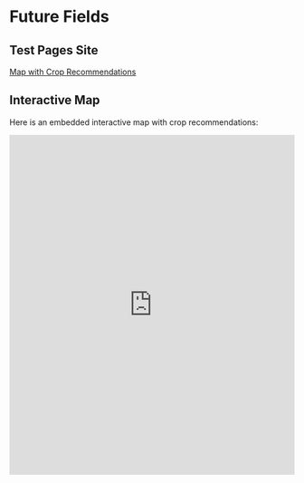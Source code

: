 # Future Fields

## Test Pages Site

[Map with Crop Recommendations](https://drive.google.com/uc?export=view&id=1gM29Ks0jK4YlGchxkJanhfMfA4Xg8_Uj)

## Interactive Map

Here is an embedded interactive map with crop recommendations:

<iframe src="https://drive.google.com/uc?export=view&id=1gM29Ks0jK4YlGchxkJanhfMfA4Xg8_Uj" 
        width="100%" height="600" frameborder="0" allowfullscreen>
</iframe>
